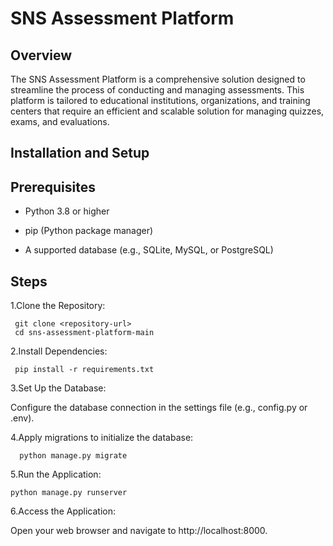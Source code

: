 # SNS Assessment Platform

## Overview

The SNS Assessment Platform is a comprehensive solution designed to streamline the process of conducting and managing assessments. This platform is tailored to educational institutions, organizations, and training centers that require an efficient and scalable solution for managing quizzes, exams, and evaluations.


## Installation and Setup

## Prerequisites

- Python 3.8 or higher

- pip (Python package manager)

- A supported database (e.g., SQLite, MySQL, or PostgreSQL)

## Steps

1.Clone the Repository:

     git clone <repository-url>
     cd sns-assessment-platform-main

2.Install Dependencies:

     pip install -r requirements.txt

3.Set Up the Database:

  Configure the database connection in the settings file (e.g., config.py or .env).

4.Apply migrations to initialize the database:

      python manage.py migrate

5.Run the Application:

    python manage.py runserver

6.Access the Application:

Open your web browser and navigate to http://localhost:8000.
